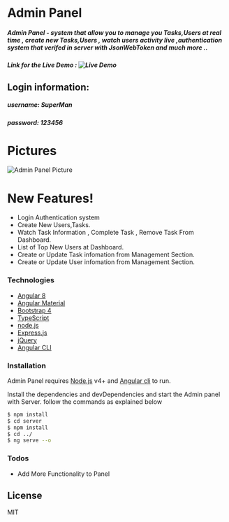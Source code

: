 # Admin Panel


##### Admin Panel - system that allow you to manage you Tasks,Users at real time , create new Tasks,Users , watch users activity live ,authentication system that verifed in server with JsonWebToken and much more ..


##### Link for the Live Demo : ![Live Demo](https://m-panel.web.app)
## Login information:
##### username: SuperMan
##### password: 123456
# Pictures


![Admin Panel Picture](https://i.imgur.com/MFbMSZ0.png)

#

# New Features!

- Login Authentication system
 - Create New Users,Tasks.
 - Watch Task Information , Complete Task , Remove Task From Dashboard.
  - List of Top New Users at Dashboard.
- Create or Update Task infomation from Management Section.
- Create or Update User infomation from Management Section.


### Technologies


* [Angular 8] 
* [Angular Material]
* [Bootstrap 4] 
* [TypeScript] 
* [node.js] 
* [Express.js] 
* [jQuery]
* [Angular CLI]


### Installation

Admin Panel requires [Node.js](https://nodejs.org/) v4+  and [Angular cli](https://cli.angular.io/) to run.

Install the dependencies and devDependencies and start the Admin panel with Server.
follow the commands as explained below

```sh
$ npm install
$ cd server
$ npm install
$ cd ../
$ ng serve --o
```


### Todos

 - Add More Functionality to Panel

License
----

MIT



[//]: # (These are reference links used in the body of this note and get stripped out when the markdown processor does its job. There is no need to format nicely because it shouldn't be seen. Thanks SO - http://stackoverflow.com/questions/4823468/store-comments-in-markdown-syntax)


   [Angular Material]: <https://material.angular.io/>
   [Angular CLI]: <https://cli.angular.io/>
   [dill]: <https://github.com/joemccann/dillinger>
   [git-repo-url]: <https://github.com/joemccann/dillinger.git>
   [john gruber]: <http://daringfireball.net>
   [df1]: <http://daringfireball.net/projects/markdown/>
   [TypeScript]: <https://www.typescriptlang.org/>
   [Bootstrap 4]: <https://getbootstrap.com/>
   [node.js]: <http://nodejs.org>
   [Twitter Bootstrap]: <http://twitter.github.com/bootstrap/>
   [jQuery]: <http://jquery.com>
   [@tjholowaychuk]: <http://twitter.com/tjholowaychuk>
   [express.js]: <http://expressjs.com>
   [Angular 8]: <https://angular.io/>
   [Gulp]: <http://gulpjs.com>


